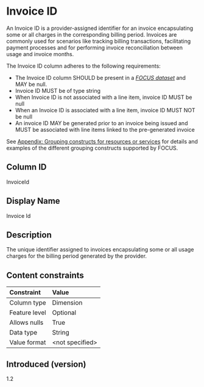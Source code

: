 # Invoice ID

An Invoice ID is a provider-assigned identifier for an invoice encapsulating some or all charges in the corresponding billing period. Invoices are commonly used for scenarios like tracking billing transactions, facilitating payment processes and for performing invoice reconciliation between usage and invoice months. 

The Invoice ID column adheres to the following requirements:

* The Invoice ID column SHOULD be present in a [*FOCUS dataset*](#glossary:FOCUS-dataset) and MAY be null.
* Invoice ID MUST be of type string
* When Invoice ID is not associated with a line item, invoice ID MUST be null
* When an Invoice ID is associated with a line item, invoice ID MUST NOT be null
* An invoice ID MAY be generated prior to an invoice being issued and MUST be associated with line items linked to the pre-generated invoice


See [Appendix: Grouping constructs for resources or services](#groupingconstructsforresourcesorservices) for details and examples of the different grouping constructs supported by FOCUS.

## Column ID

InvoiceId

## Display Name

Invoice Id

## Description

The unique identifier assigned to invoices encapsulating some or all usage charges for the billing period generated by the provider.

## Content constraints

|    Constraint   |      Value       |
|:----------------|:-----------------|
| Column type     | Dimension        |
| Feature level   | Optional        |
| Allows nulls    | True            |
| Data type       | String           |
| Value format    | \<not specified> |

## Introduced (version)

1.2
